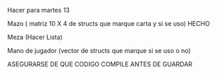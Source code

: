 Hacer para martes 13

Mazo ( matriz 10 X 4 de structs que marque carta y si se uso) HECHO

Meza (Hacer Lista)

Mano de jugador (vector de structs que marque si se uso o no)

ASEGURARSE DE QUE CODIGO COMPILE ANTES DE GUARDAR

